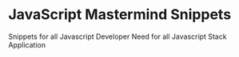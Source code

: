 # JavaScript Mastermind Snippets

Snippets for all Javascript Developer Need for all Javascript Stack Application
